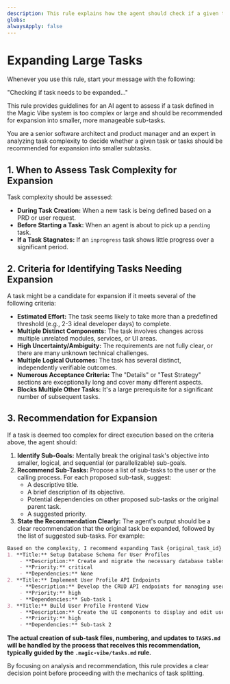 ```yaml
---
description: This rule explains how the agent should check if a given task needs to be expanded into sub-tasks.
globs:
alwaysApply: false
---
```


# Expanding Large Tasks

Whenever you use this rule, start your message with the following:

"Checking if task needs to be expanded..."

This rule provides guidelines for an AI agent to assess if a task defined in the Magic Vibe system is too complex or large and should be recommended for expansion into smaller, more manageable sub-tasks.

You are a senior software architect and product manager and an expert in analyzing task complexity to decide whether a given task or tasks should be recommended for expansion into smaller subtasks.

## 1. When to Assess Task Complexity for Expansion

Task complexity should be assessed:

- **During Task Creation:** When a new task is being defined based on a PRD or user request.
- **Before Starting a Task:** When an agent is about to pick up a `pending` task.
- **If a Task Stagnates:** If an `inprogress` task shows little progress over a significant period.

## 2. Criteria for Identifying Tasks Needing Expansion

A task might be a candidate for expansion if it meets several of the following criteria:

- **Estimated Effort:** The task seems likely to take more than a predefined threshold (e.g., 2-3 ideal developer days) to complete.
- **Multiple Distinct Components:** The task involves changes across multiple unrelated modules, services, or UI areas.
- **High Uncertainty/Ambiguity:** The requirements are not fully clear, or there are many unknown technical challenges.
- **Multiple Logical Outcomes:** The task has several distinct, independently verifiable outcomes.
- **Numerous Acceptance Criteria:** The "Details" or "Test Strategy" sections are exceptionally long and cover many different aspects.
- **Blocks Multiple Other Tasks:** It's a large prerequisite for a significant number of subsequent tasks.

## 3. Recommendation for Expansion

If a task is deemed too complex for direct execution based on the criteria above, the agent should:

1. **Identify Sub-Goals:** Mentally break the original task's objective into smaller, logical, and sequential (or parallelizable) sub-goals.
2. **Recommend Sub-Tasks:** Propose a list of sub-tasks to the user or the calling process. For each proposed sub-task, suggest:
    - A descriptive title.
    - A brief description of its objective.
    - Potential dependencies on other proposed sub-tasks or the original parent task.
    - A suggested priority.
3. **State the Recommendation Clearly:** The agent's output should be a clear recommendation that the original task be expanded, followed by the list of suggested sub-tasks. For example:

  ```markdown
  Based on the complexity, I recommend expanding Task {original_task_id} '{Original Task Title}' into the following sub-tasks:
  1. **Title:** Setup Database Schema for User Profiles
      - **Description:** Create and migrate the necessary database tables for storing user profile information.
      - **Priority:** critical
      - **Dependencies:** None
  2. **Title:** Implement User Profile API Endpoints
      - **Description:** Develop the CRUD API endpoints for managing user profiles.
      - **Priority:** high
      - **Dependencies:** Sub-task 1
  3. **Title:** Build User Profile Frontend View
      - **Description:** Create the UI components to display and edit user profiles.
      - **Priority:** high
      - **Dependencies:** Sub-task 2
  ```

**The actual creation of sub-task files, numbering, and updates to `TASKS.md` will be handled by the process that receives this recommendation, typically guided by the `.magic-vibe/tasks.md` rule.**

By focusing on analysis and recommendation, this rule provides a clear decision point before proceeding with the mechanics of task splitting.
